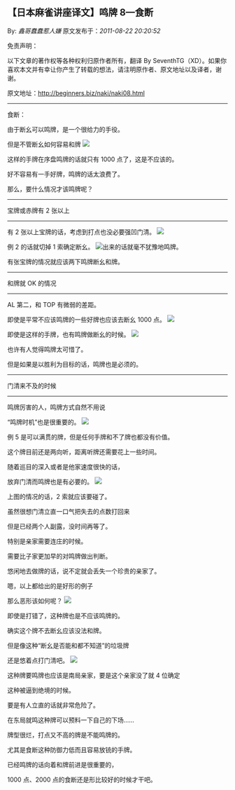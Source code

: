 ## 【日本麻雀讲座译文】鸣牌 8—食断

By: _鑫哥蠢蠢惹人嫌_ 原文发布于：_2011-08-22 20:20:52_

免责声明：

以下文章的著作权等各种权利归原作者所有，翻译 By
SeventhTG（XD）。如果你喜欢本文并有幸让你产生了转载的想法，请注明原作者、原文地址以及译者，谢谢。

原文地址：http://beginners.biz/naki/naki08.html

---

食断：

由于断幺可以鸣牌，是一个很给力的手役。

但是不管断幺如何容易和牌
![](http://s9.sinaimg.cn/middle/7f78b76fxab172c1d84f8&690)

这样的手牌在序盘鸣牌的话就只有 1000 点了，这是不应该的。

好不容易有一手好牌，鸣牌的话太浪费了。

那么，要什么情况才该鸣牌呢？

---

宝牌或赤牌有 2 张以上

---

有 2 张以上宝牌的话，考虑到打点也没必要强凹门清。
![](http://s8.sinaimg.cn/middle/7f78b76fxab1736486f07&690)

例 2 的话就切掉 1 索确定断幺。
![](http://s14.sinaimg.cn/middle/7f78b76fxeaee83d31b6d&690)出来的话就毫不犹豫地鸣牌。

有张宝牌的情况就应该两下鸣牌断幺和牌。

---

和牌就 OK 的情况

---

AL 第二，和 TOP 有微弱的差距。

即使是平常不应该鸣牌的一些好牌也应该去断幺 1000 点。
![](http://s15.sinaimg.cn/middle/7f78b76fx7782539fde8e&690)

即使是这样的手牌，也有鸣牌做断幺的时候。
![](http://s7.sinaimg.cn/middle/7f78b76fxab1769c7e976&690)

也许有人觉得鸣牌太可惜了。

但是如果是以胜利为目标的话，鸣牌也是必须的。

---

门清来不及的时候

---

鸣牌厉害的人，鸣牌方式自然不用说

“鸣牌时机”也是很重要的。
![](http://s15.sinaimg.cn/middle/7f78b76fxab17735c5cee&690)

例 5 是可以满贯的牌，但是任何手牌和不了牌也都没有价值。

这个牌目前还是两向听，距离听牌还需要花上一些时间。

随着巡目的深入或者是他家速度很快的话，

放弃门清而鸣牌也是有必要的。
![](http://s7.sinaimg.cn/middle/7f78b76fxab1783d79c46&690)

上图的情况的话，2 索就应该要碰了。

虽然很想门清立直一口气把失去的点数打回来

但是已经两个人副露，没时间再等了。

特别是亲家需要连庄的时候。

需要比子家更加早的对鸣牌做出判断。

悠闲地去做牌的话，说不定就会丢失一个珍贵的亲家了。

嗯，以上都给出的是好形的例子

那么恶形该如何呢？
![](http://s11.sinaimg.cn/middle/7f78b76fxab17971bfc8a&690)

即使是打错了，这种牌也是不应该鸣牌的。

确实这个牌不去断幺应该没法和牌。

但是像这种“断幺是否能和都不知道”的垃圾牌

还是悠着点打门清吧。
![](http://s11.sinaimg.cn/middle/7f78b76fxab17a27e9d9a&690)

这种牌要鸣牌也应该是南局亲家，要是这个亲家没了就 4 位确定

这种被逼到绝境的时候。

要是有人立直的话就非常危险了。

在东局就鸣这种牌可以预料一下自己的下场……

牌型很烂，打点又不高的牌是不能鸣牌的。

尤其是食断这种防御力低而且容易放铳的手牌。

已经鸣牌的话向着和牌前进是很重要的，

1000 点、2000 点的食断还是形比较好的时候才干吧。
